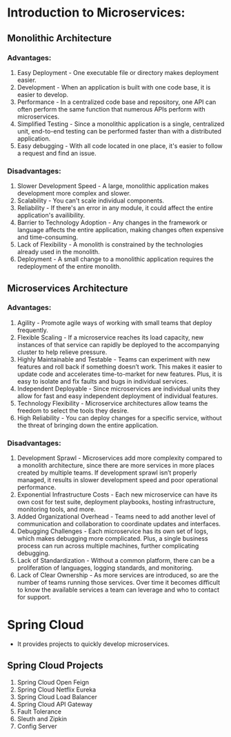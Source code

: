 # Introduction to Microservices:
## Monolithic Architecture
### Advantages:
1. Easy Deployment - One executable file or directory makes deployment easier.
2. Development - When an application is built with one code base, it is easier to develop.
3. Performance - In a centralized code base and repository, one API can often perform the same function that numerous APIs perform with microservices.
4. Simplified Testing - Since a monolithic application is a single, centralized unit, end-to-end testing can be performed faster than with a distributed application.
5. Easy debugging - With all code located in one place, it's easier to follow a request and find an issue.
### Disadvantages:
1. Slower Development Speed - A large, monolithic application makes development more complex and slower.
2. Scalability - You can't scale individual components.
3. Reliability - If there's an error in any module, it could affect the entire application's availibility.
4. Barrier to Technology Adoption - Any changes in the framework or language affects the entire application, making changes often expensive and time-consuming.
5. Lack of Flexibility - A monolith is constrained by the technologies already used in the monolith.
6. Deployment - A small change to a monolithic application requires the redeployment of the entire monolith.
## Microservices Architecture
### Advantages:
1. Agility - Promote agile ways of working with small teams that deploy frequently.
2. Flexible Scaling -  If a microservice reaches its load capacity, new instances of that service can rapidly be deployed to the accompanying cluster to help relieve pressure.
3. Highly Maintainable and Testable - Teams can experiment with new features and roll back if something doesn’t work. This makes it easier to update code and accelerates time-to-market for new features. Plus, it is easy to isolate and fix faults and bugs in individual services.
4. Independent Deployable - Since microservices are individual units they allow for fast and easy independent deployment of individual features. 
5. Technology Flexibility - Microservice architectures allow teams the freedom to select the tools they desire. 
6. High Reliability - You can deploy changes for a specific service, without the threat of bringing down the entire application.
### Disadvantages:
1. Development Sprawl - Microservices add more complexity compared to a monolith architecture, since there are more services in more places created by multiple teams. If development sprawl isn’t properly managed, it results in slower development speed and poor operational performance.
2. Exponential Infrastructure Costs - Each new microservice can have its own cost for test suite, deployment playbooks, hosting infrastructure, monitoring tools, and more.
3. Added Organizational Overhead - Teams need to add another level of communication and collaboration to coordinate updates and interfaces.
4. Debugging Challenges - Each microservice has its own set of logs, which makes debugging more complicated. Plus, a single business process can run across multiple machines, further complicating debugging.
5. Lack of Standardization - Without a common platform, there can be a proliferation of languages, logging standards, and monitoring.
6. Lack of Clear Ownership - As more services are introduced, so are the number of teams running those services. Over time it becomes difficult to know the available services a team can leverage and who to contact for support.

# Spring Cloud
- It provides projects to quickly develop microservices.
## Spring Cloud Projects
1. Spring Cloud Open Feign
2. Spring Cloud Netflix Eureka
3. Spring Cloud Load Balancer
4. Spring Cloud API Gateway
5. Fault Tolerance
6. Sleuth and Zipkin
7. Config Server